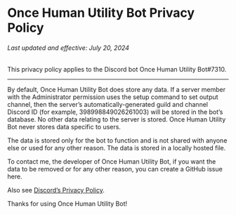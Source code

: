 # Once Human Utility Bot Privacy Policy

###### Last updated and effective: July 20, 2024

This privacy policy applies to the Discord bot Once Human Utility Bot#7310.

---

By default, Once Human Utility Bot does store any data. If a server member with the Administrator permission uses the setup command to set output channel, then the server’s automatically-generated guild and channel Discord ID (for example, 398998849026261003) will be stored in the bot’s database. No other data relating to the server is stored. Once Human Utility Bot never stores data specific to users.

The data is stored only for the bot to function and is not shared with anyone else or used for any other reason. The data is stored in a locally hosted file.

To contact me, the developer of Once Human Utility Bot, if you want the data to be removed or for any other reason, you can create a GitHub issue here.

Also see [Discord’s Privacy Policy](https://discord.com/privacy).

Thanks for using Once Human Utility Bot!
